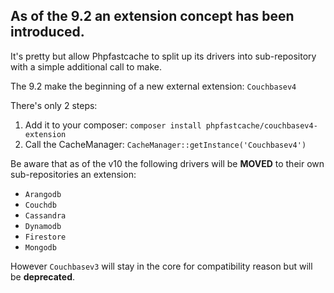 ## As of the 9.2 an extension concept has been introduced.

It's pretty but allow Phpfastcache to split up its drivers into sub-repository with a simple additional call to make.

The 9.2 make the beginning of a new external extension: `Couchbasev4`

There's only 2 steps:

1) Add it to your composer: `composer install phpfastcache/couchbasev4-extension`
2) Call the CacheManager: `CacheManager::getInstance('Couchbasev4')`

Be aware that as of the v10 the following drivers will be **MOVED** to their own sub-repositories an extension: 
- `Arangodb`
- `Couchdb`
- `Cassandra`
- `Dynamodb`
- `Firestore`
- `Mongodb`

However `Couchbasev3` will stay in the core for compatibility reason but will be **deprecated**. 
